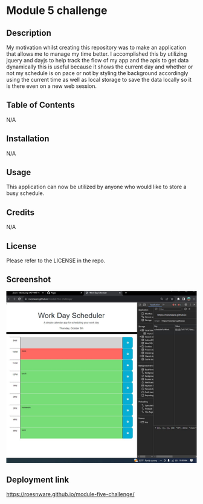 # Module 5 challenge 

## Description

My motivation whilst creating this repository was to make an application that allows me to manage my time better. I accomplished this by utilizing jquery and dayjs to help track the flow of my app and the apis to get data dynamically this is useful because it shows the current day and whether or not my schedule is on pace or not by styling the background accordingly using the current time as well as local storage to save the data locally so it is there even on a new web session.

## Table of Contents 

N/A

## Installation

N/A

## Usage

This application can now be utilized by anyone who would like to store a busy schedule.

## Credits

N/A

## License

Please refer to the LICENSE in the repo.

## Screenshot

![Alt text](screenshot.JPG)

## Deployment link

https://roesnware.github.io/module-five-challenge/
